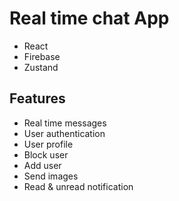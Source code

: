 # Real time chat App

- React
- Firebase
- Zustand

## Features

- Real time messages
- User authentication
- User profile
- Block user
- Add user
- Send images
- Read & unread notification
